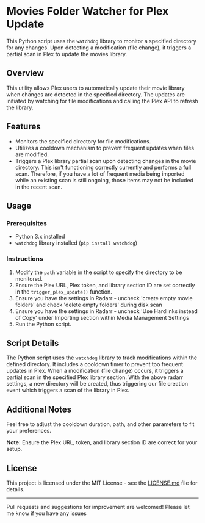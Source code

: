 # Movies Folder Watcher for Plex Update

This Python script uses the `watchdog` library to monitor a specified directory for any changes. Upon detecting a modification (file change), it triggers a partial scan in Plex to update the movies library.

## Overview

This utility allows Plex users to automatically update their movie library when changes are detected in the specified directory. The updates are initiated by watching for file modifications and calling the Plex API to refresh the library.

## Features

- Monitors the specified directory for file modifications.
- Utilizes a cooldown mechanism to prevent frequent updates when files are modified.
- Triggers a Plex library partial scan upon detecting changes in the movie directory.  This isn't functioning correctly currently and performs a full scan.  Therefore, if you have a lot of frequent media being imported while an existing scan is still ongoing, those items may not be included in the recent scan.

## Usage

### Prerequisites
- Python 3.x installed
- `watchdog` library installed (`pip install watchdog`)

### Instructions
1. Modify the `path` variable in the script to specify the directory to be monitored.
2. Ensure the Plex URL, Plex token, and library section ID are set correctly in the `trigger_plex_update()` function.
3. Ensure you have the settings in Radarr - uncheck 'create empty movie folders' and check 'delete empty folders' during disk scan
4. Ensure you have the settings in Radarr - uncheck 'Use Hardlinks instead of Copy' under Importing section within Media Management Settings
5. Run the Python script.

## Script Details

The Python script uses the `watchdog` library to track modifications within the defined directory. It includes a cooldown timer to prevent too frequent updates in Plex. When a modification (file change) occurs, it triggers a partial scan in the specified Plex library section.  With the above radarr settings, a new directory will be created, thus triggering our file creation event which triggers a scan of the library in Plex.

## Additional Notes

Feel free to adjust the cooldown duration, path, and other parameters to fit your preferences.

**Note:** Ensure the Plex URL, token, and library section ID are correct for your setup.

## License

This project is licensed under the MIT License - see the [LICENSE.md](LICENSE.md) file for details.

---

Pull requests and suggestions for improvement are welcomed!  Please let me know if you have any issues
